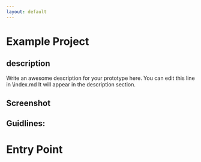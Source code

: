 ```yaml
---
layout: default
---
```

# Example Project

## description

Write an awesome description for your prototype here. You can edit this
line in \index.md It will appear in the description section.

## Screenshot



## Guidlines:

# Entry Point

